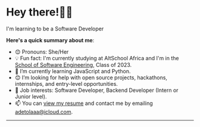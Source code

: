 # Hey there!👋🏾

I'm learning to be a Software Developer

**Here's a quick summary about me**:

- 😊 Pronouns: She/Her
- 💡 Fun fact: I'm currently studying at AltSchool Africa and I'm in the [School of Software Engineering](https://altschoolafrica.com/schools/engineering), Class of 2023.
- 🌱 I’m currently learning JavaScript and Python.
- 😊 I’m looking for help with open source projects, hackathons, internships, and entry-level opportunities.
- 💼 Job interests: Software Developer, Backend Developer (Intern or Junior level).
- 📫 You can [view my resume](#) and contact me by emailing adetolaaa@icloud.com.

---
